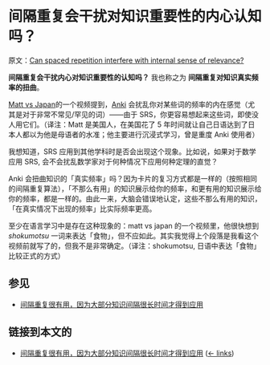 # 间隔重复会干扰对知识重要性的内心认知吗？

原文：[Can spaced repetition interfere with internal sense of relevance?](https://wiki.issarice.com/wiki/Can_spaced_repetition_interfere_with_internal_sense_of_relevance%3F)

**间隔重复会干扰内心对知识重要性的认知吗？** 我也称之为 **间隔重复对知识真实频率的扭曲**。

[Matt vs Japan](https://wiki.issarice.com/index.php?title=Matt_vs_Japan&action=edit&redlink=1)的一个视频提到，[Anki](https://wiki.issarice.com/wiki/Anki) 会扰乱你对某些词的频率的内在感觉（尤其是对于非常不常见/罕见的词）——由于 SRS，你更容易想起来这些词，即使没人用它们。（译注：Matt 是美国人，在美国花了 5 年时间就让自己日语达到了日本人都以为他是母语者的水准；他主要进行沉浸式学习，曾是重度 Anki 使用者）

我想知道，SRS 应用到其他学科时是否会出现这个现象。比如说，如果对于数学应用 SRS, 会不会扰乱数学家对于何种情况下应用何种定理的直觉？

Anki 会扭曲知识的「真实频率」吗？因为卡片的复习方式都是一样的（按照相同的间隔重复算法），「不那么有用」的知识展示给你的频率，和更有用的知识展示给你的频率，都是一样的。由此一来，大脑会错误地认定，这些不那么有用的知识，「在真实情况下出现的频率」比实际频率更高。

至少在语言学习中是存在这种现象的：matt vs japan 的一个视频里，他很快想到 *shokumotsu* 一词来表达「食物」，但不应如此。其实我觉得上个段落是我看这个视频前就写了的，但我不是非常确定。（译注：shokumotsu, 日语中表达「食物」比较正式的方式）

## 参见

* [间隔重复很有用，因为大部分知识间隔很长时间才得到应用](https://wiki.issarice.com/wiki/Spaced_repetition_is_useful_because_most_knowledge_is_sparsely_applicable)

## 链接到本文的

* [间隔重复很有用，因为大部分知识间隔很长时间才得到应用](https://wiki.issarice.com/wiki/Spaced_repetition_is_useful_because_most_knowledge_is_sparsely_applicable) ‎ ([← links](https://wiki.issarice.com/index.php?title=Special:WhatLinksHere&target=Spaced+repetition+is+useful+because+most+knowledge+is+sparsely+applicable))